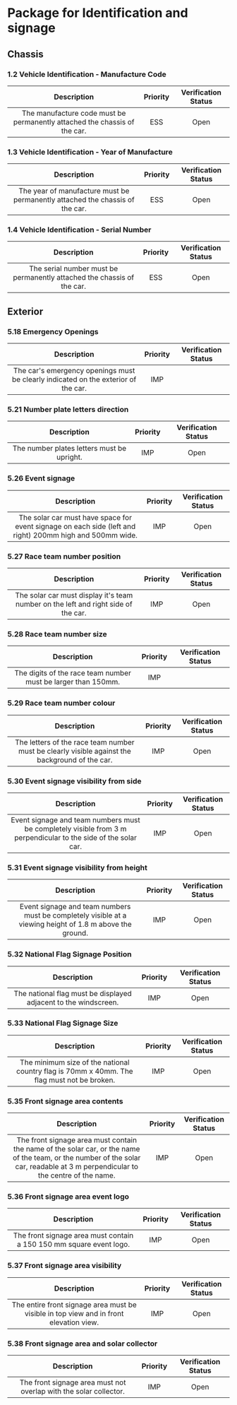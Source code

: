 # Package for Identification and signage
## Chassis
### 1.2 Vehicle Identification - Manufacture Code
| Description | Priority | Verification Status |
|:---:|:---:|:---:|
| The manufacture code must be permanently attached the chassis of the car.    | ESS | Open |

### 1.3 Vehicle Identification - Year of Manufacture
| Description | Priority | Verification Status |
|:---:|:---:|:---:|
| The year of manufacture must be permanently attached the chassis of the car.    | ESS | Open |

### 1.4 Vehicle Identification - Serial Number
| Description | Priority | Verification Status |
|:---:|:---:|:---:|
| The serial number must be permanently attached the chassis of the car.  | ESS | Open |

## Exterior
### 5.18 Emergency Openings
| Description | Priority | Verification Status |
|:---:|:---:|:---:|
| The car&#x27;s emergency openings must be clearly indicated on the exterior of the car. | IMP |  |

### 5.21 Number plate letters direction
| Description | Priority | Verification Status |
|:---:|:---:|:---:|
| The number plates letters must be upright. | IMP | Open |

### 5.26 Event signage 
| Description | Priority | Verification Status |
|:---:|:---:|:---:|
| The solar car must have space for event signage on each side (left and right) 200mm high and 500mm wide.  | IMP | Open |

### 5.27 Race team number position
| Description | Priority | Verification Status |
|:---:|:---:|:---:|
| The solar car must display it&#x27;s team number on the left and right side of the car. | IMP | Open |

### 5.28 Race team number size
| Description | Priority | Verification Status |
|:---:|:---:|:---:|
| The digits of the race team number must be larger than 150mm.  | IMP |  |

### 5.29 Race team number colour
| Description | Priority | Verification Status |
|:---:|:---:|:---:|
| The letters of the race team number must be clearly visible against the background of the car.  | IMP | Open |

### 5.30 Event signage visibility from side
| Description | Priority | Verification Status |
|:---:|:---:|:---:|
| Event signage and team numbers must be completely visible from 3 m perpendicular to the side of the solar car.  | IMP | Open |

### 5.31 Event signage visibility from height
| Description | Priority | Verification Status |
|:---:|:---:|:---:|
| Event signage and team numbers must be completely visible at a viewing height of 1.8 m above the ground. | IMP | Open |

### 5.32 National Flag Signage Position
| Description | Priority | Verification Status |
|:---:|:---:|:---:|
| The national flag must be displayed adjacent to the windscreen.  | IMP | Open |

### 5.33 National Flag Signage Size
| Description | Priority | Verification Status |
|:---:|:---:|:---:|
| The minimum size of the national country flag is 70mm x 40mm. The flag must not be broken.  | IMP | Open |

### 5.35 Front signage area contents
| Description | Priority | Verification Status |
|:---:|:---:|:---:|
| The front signage area must contain the name of the solar car, or the name of the team, or the number of the solar car, readable at 3 m perpendicular to the centre of the name. | IMP | Open |

### 5.36 Front signage area event logo
| Description | Priority | Verification Status |
|:---:|:---:|:---:|
| The front signage area must contain a 150  150 mm square event logo.     | IMP | Open |

### 5.37 Front signage area visibility
| Description | Priority | Verification Status |
|:---:|:---:|:---:|
| The entire front signage area must be visible in top view and in front elevation view. | IMP | Open |

### 5.38 Front signage area and solar collector
| Description | Priority | Verification Status |
|:---:|:---:|:---:|
| The front signage area must not overlap with the solar collector. | IMP | Open |
